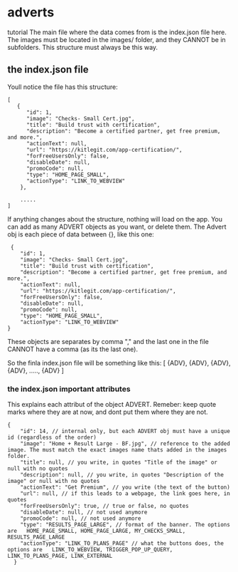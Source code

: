 # adverts
tutorial
The main file where the data comes from is the index.json file here. The images must be located in the images/ folder, and they CANNOT be in subfolders. This structure must always be this way.

## the index.json file
Youll notice the file has this structure:
```
[
   {
      "id": 1,
      "image": "Checks- Small Cert.jpg",
      "title": "Build trust with certification",
      "description": "Become a certified partner, get free premium, and more.",
      "actionText": null,
      "url": "https://kitlegit.com/app-certification/",
      "forFreeUsersOnly": false,
      "disableDate": null,
      "promoCode": null,
      "type": "HOME_PAGE_SMALL",
      "actionType": "LINK_TO_WEBVIEW"
    },

    ..... 
]
```

If anything changes about the structure, nothing will load on the app.
You can add as many ADVERT objects as you want, or delete them. The Advert obj is each piece of data between {}, like this one:
```
 {
    "id": 1,
    "image": "Checks- Small Cert.jpg",
    "title": "Build trust with certification",
    "description": "Become a certified partner, get free premium, and more.",
    "actionText": null,
    "url": "https://kitlegit.com/app-certification/",
    "forFreeUsersOnly": false,
    "disableDate": null,
    "promoCode": null,
    "type": "HOME_PAGE_SMALL",
    "actionType": "LINK_TO_WEBVIEW"
}
```


These objects are separates by comma "," and the last one in the file CANNOT have a comma (as its the last one).

So the finla index.json file will be something like this: 
[  {ADV},  {ADV},  {ADV}, {ADV}, ....., {ADV}  ] 

### the index.json important attributes
This explains each attribut of the object ADVERT. Remeber: keep quote marks where they are at now, and dont put them where they are not. 
```
{
    "id": 14, // internal only, but each ADVERT obj must have a unique id (regardless of the order)
    "image": "Home + Result Large - BF.jpg", // reference to the added image. The must match the exact images name thats added in the images folder.
    "title": null, // you write, in quotes "Title of the image" or null with no quotes
    "description": null, // you write, in quotes "Description of the image" or null with no quotes
    "actionText": "Get Premium", // you write (the text of the button)
    "url": null, // if this leads to a webpage, the link goes here, in quotes
    "forFreeUsersOnly": true, // true or false, no quotes
    "disableDate": null, // not used anymore
    "promoCode": null, // not used anymore
    "type": "RESULTS_PAGE_LARGE", // format of the banner. The options are   HOME_PAGE_SMALL, HOME_PAGE_LARGE, MY_CHECKS_SMALL, RESULTS_PAGE_LARGE 
    "actionType": "LINK_TO_PLANS_PAGE" // what the buttons does, the options are   LINK_TO_WEBVIEW, TRIGGER_POP_UP_QUERY, LINK_TO_PLANS_PAGE, LINK_EXTERNAL 
  }
```
